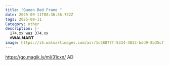 ```yaml
---
title: "Queen Bed Frame "
date: 2025-09-11T08:36:36.752Z
tags: 2025-09-11
Category: other
description: |-
  174.xx was 374.xx
  #𝗪𝗔𝗟𝗠𝗔𝗥𝗧 
image: https://i5.walmartimages.com/asr/1c58077f-5334-4033-bdd9-8b35cff0e887.6724c6879e773532cbaae7c128c79efc.jpeg?odnHeight=2000&odnWidth=2000&odnBg=FFFFFF
---
```

https://go.magik.ly/ml/31cxn/
AD